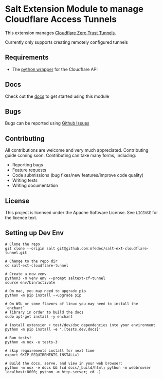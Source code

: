 # Salt Extension Module to manage Cloudflare Access Tunnels

This extension manages [Cloudflare Zero Trust Tunnels](https://developers.cloudflare.com/cloudflare-one/connections/connect-apps/).

Currently only supports creating remotely configured tunnels

## Requirements

- The [python wrapper](https://github.com/cloudflare/python-cloudflare) for the Cloudflare API

## Docs

Check out the [docs](https://mfedec.github.io/salt-ext-cloudflare-tunnel) to get started using this
module

## Bugs

Bugs can be reported using [Github Issues](https://github.com/mfedec/salt-ext-cloudflare-tunnel/issues)

## Contributing

All contributions are welcome and very much appreciated. Contributing guide coming soon.
Contributing can take many forms, including:

- Reporting bugs
- Feature requests
- Code submissions (bug fixes/new features/improve code quality)
- Writing tests
- Writing documentation

## License

This project is licensed under the Apache Software License. See `LICENSE` for the licence text.


## Setting up Dev Env

```
# Clone the repo
git clone --origin salt git@github.com:mfedec/salt-ext-cloudflare-tunnel.git

# Change to the repo dir
cd salt-ext-cloudflare-tunnel

# Create a new venv
python3 -m venv env --prompt saltext-cf-tunnel
source env/bin/activate

# On mac, you may need to upgrade pip
python -m pip install --upgrade pip

# On WSL or some flavors of linux you may need to install the `enchant`
# library in order to build the docs
sudo apt-get install -y enchant

# Install extension + test/dev/doc dependencies into your environment
python -m pip install -e '.[tests,dev,docs]'

# Run tests!
python -m nox -e tests-3

# skip requirements install for next time
export SKIP_REQUIREMENTS_INSTALL=1

# Build the docs, serve, and view in your web browser:
python -m nox -e docs && (cd docs/_build/html; python -m webbrowser localhost:8000; python -m http.server; cd -)
```
